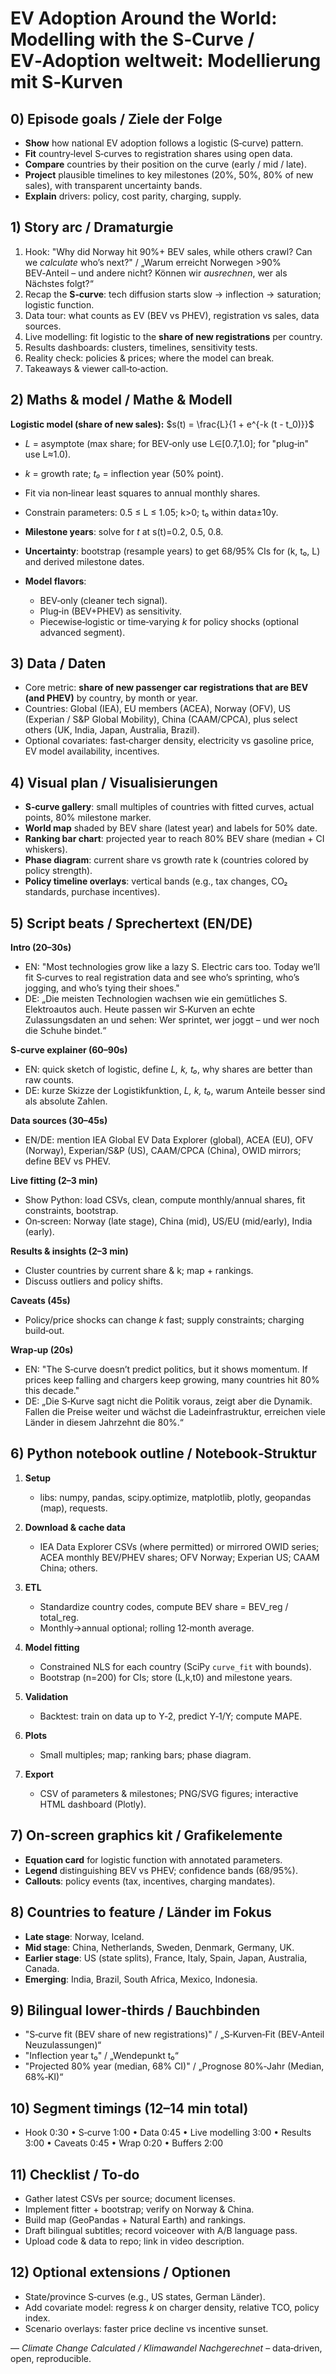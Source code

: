 # EV Adoption Around the World: Modelling with the S‑Curve / EV‑Adoption weltweit: Modellierung mit S‑Kurven

## 0) Episode goals / Ziele der Folge

* **Show** how national EV adoption follows a logistic (S‑curve) pattern.
* **Fit** country‑level S‑curves to registration shares using open data.
* **Compare** countries by their position on the curve (early / mid / late).
* **Project** plausible timelines to key milestones (20%, 50%, 80% of new sales), with transparent uncertainty bands.
* **Explain** drivers: policy, cost parity, charging, supply.

## 1) Story arc / Dramaturgie

1. Hook: "Why did Norway hit 90%+ BEV sales, while others crawl? Can we *calculate* who’s next?" / „Warum erreicht Norwegen >90% BEV‑Anteil – und andere nicht? Können wir *ausrechnen*, wer als Nächstes folgt?“
2. Recap the **S‑curve**: tech diffusion starts slow → inflection → saturation; logistic function.
3. Data tour: what counts as EV (BEV vs PHEV), registration vs sales, data sources.
4. Live modelling: fit logistic to the **share of new registrations** per country.
5. Results dashboards: clusters, timelines, sensitivity tests.
6. Reality check: policies & prices; where the model can break.
7. Takeaways & viewer call‑to‑action.

## 2) Maths & model / Mathe & Modell

**Logistic model (share of new sales):**
$s(t) = \frac{L}{1 + e^{-k (t - t_0)}}$

* *L* = asymptote (max share; for BEV‑only use L∈\[0.7,1.0]; for "plug‑in" use L≈1.0).
* *k* = growth rate; *t₀* = inflection year (50% point).
* Fit via non‑linear least squares to annual monthly shares.
* Constrain parameters: 0.5 ≤ L ≤ 1.05; k>0; t₀ within data±10y.
* **Milestone years**: solve for *t* at s(t)=0.2, 0.5, 0.8.
* **Uncertainty**: bootstrap (resample years) to get 68/95% CIs for (k, t₀, L) and derived milestone dates.
* **Model flavors**:

  * BEV‑only (cleaner tech signal).
  * Plug‑in (BEV+PHEV) as sensitivity.
  * Piecewise‑logistic or time‑varying *k* for policy shocks (optional advanced segment).

## 3) Data / Daten

* Core metric: **share of new passenger car registrations that are BEV (and PHEV)** by country, by month or year.
* Countries: Global (IEA), EU members (ACEA), Norway (OFV), US (Experian / S\&P Global Mobility), China (CAAM/CPCA), plus select others (UK, India, Japan, Australia, Brazil).
* Optional covariates: fast‑charger density, electricity vs gasoline price, EV model availability, incentives.

## 4) Visual plan / Visualisierungen

* **S‑curve gallery**: small multiples of countries with fitted curves, actual points, 80% milestone marker.
* **World map** shaded by BEV share (latest year) and labels for 50% date.
* **Ranking bar chart**: projected year to reach 80% BEV share (median + CI whiskers).
* **Phase diagram**: current share vs growth rate k (countries colored by policy strength).
* **Policy timeline overlays**: vertical bands (e.g., tax changes, CO₂ standards, purchase incentives).

## 5) Script beats / Sprechertext (EN/DE)

**Intro (20–30s)**

* EN: "Most technologies grow like a lazy S. Electric cars too. Today we’ll fit S‑curves to real registration data and see who’s sprinting, who’s jogging, and who’s tying their shoes."
* DE: „Die meisten Technologien wachsen wie ein gemütliches S. Elektroautos auch. Heute passen wir S‑Kurven an echte Zulassungsdaten an und sehen: Wer sprintet, wer joggt – und wer noch die Schuhe bindet.“

**S‑curve explainer (60–90s)**

* EN: quick sketch of logistic, define *L, k, t₀*, why shares are better than raw counts.
* DE: kurze Skizze der Logistikfunktion, *L, k, t₀*, warum Anteile besser sind als absolute Zahlen.

**Data sources (30–45s)**

* EN/DE: mention IEA Global EV Data Explorer (global), ACEA (EU), OFV (Norway), Experian/S\&P (US), CAAM/CPCA (China), OWID mirrors; define BEV vs PHEV.

**Live fitting (2–3 min)**

* Show Python: load CSVs, clean, compute monthly/annual shares, fit constraints, bootstrap.
* On‑screen: Norway (late stage), China (mid), US/EU (mid/early), India (early).

**Results & insights (2–3 min)**

* Cluster countries by current share & k; map + rankings.
* Discuss outliers and policy shifts.

**Caveats (45s)**

* Policy/price shocks can change *k* fast; supply constraints; charging build‑out.

**Wrap‑up (20s)**

* EN: "The S‑curve doesn’t predict politics, but it shows momentum. If prices keep falling and chargers keep growing, many countries hit 80% this decade."
* DE: „Die S‑Kurve sagt nicht die Politik voraus, zeigt aber die Dynamik. Fallen die Preise weiter und wächst die Ladeinfrastruktur, erreichen viele Länder in diesem Jahrzehnt die 80%.“

## 6) Python notebook outline / Notebook‑Struktur

1. **Setup**

   * libs: numpy, pandas, scipy.optimize, matplotlib, plotly, geopandas (map), requests.
2. **Download & cache data**

   * IEA Data Explorer CSVs (where permitted) or mirrored OWID series; ACEA monthly BEV/PHEV shares; OFV Norway; Experian US; CAAM China; others.
3. **ETL**

   * Standardize country codes, compute BEV share = BEV\_reg / total\_reg.
   * Monthly→annual optional; rolling 12‑month average.
4. **Model fitting**

   * Constrained NLS for each country (SciPy `curve_fit` with bounds).
   * Bootstrap (n=200) for CIs; store (L,k,t0) and milestone years.
5. **Validation**

   * Backtest: train on data up to Y‑2, predict Y‑1/Y; compute MAPE.
6. **Plots**

   * Small multiples; map; ranking bars; phase diagram.
7. **Export**

   * CSV of parameters & milestones; PNG/SVG figures; interactive HTML dashboard (Plotly).

## 7) On‑screen graphics kit / Grafikelemente

* **Equation card** for logistic function with annotated parameters.
* **Legend** distinguishing BEV vs PHEV; confidence bands (68/95%).
* **Callouts**: policy events (tax, incentives, charging mandates).

## 8) Countries to feature / Länder im Fokus

* **Late stage**: Norway, Iceland.
* **Mid stage**: China, Netherlands, Sweden, Denmark, Germany, UK.
* **Earlier stage**: US (state splits), France, Italy, Spain, Japan, Australia, Canada.
* **Emerging**: India, Brazil, South Africa, Mexico, Indonesia.

## 9) Bilingual lower‑thirds / Bauchbinden

* "S‑curve fit (BEV share of new registrations)" / „S‑Kurven‑Fit (BEV‑Anteil Neuzulassungen)“
* "Inflection year t₀" / „Wendepunkt t₀“
* "Projected 80% year (median, 68% CI)" / „Prognose 80%‑Jahr (Median, 68%‑KI)“

## 10) Segment timings (12–14 min total)

* Hook 0:30 • S‑curve 1:00 • Data 0:45 • Live modelling 3:00 • Results 3:00 • Caveats 0:45 • Wrap 0:20 • Buffers 2:00

## 11) Checklist / To‑do

* Gather latest CSVs per source; document licenses.
* Implement fitter + bootstrap; verify on Norway & China.
* Build map (GeoPandas + Natural Earth) and rankings.
* Draft bilingual subtitles; record voiceover with A/B language pass.
* Upload code & data to repo; link in video description.

## 12) Optional extensions / Optionen

* State/province S‑curves (e.g., US states, German Länder).
* Add covariate model: regress *k* on charger density, relative TCO, policy index.
* Scenario overlays: faster price decline vs incentive sunset.

—
*Climate Change Calculated / Klimawandel Nachgerechnet* – data‑driven, open, reproducible.

